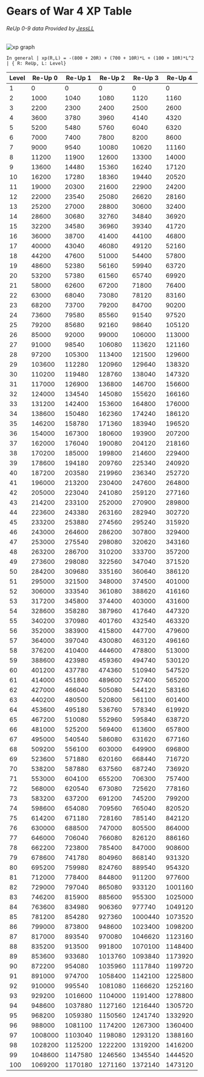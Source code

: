 # Gears of War 4 XP Table
###### ReUp 0-9 data Provided by [JessLL](https://gearsofwar.com/en-us/players/ii%20jessll%20ii)

![xp graph](https://github.com/TheanosLearning/Gears4XpLevels/raw/master/images/ReUpFit.png)

`In general | xp(R,L) = -(800 + 20R) + (700 + 10R)*L + (100 + 10R)*L^2 | { R: ReUp, L: Level}`

| Level | Re-Up 0 | Re-Up 1 | Re-Up 2 | Re-Up 3 | Re-Up 4 | Re-Up 5 | Re-Up 6 | Re-Up 7 | Re-Up 8 | Re-Up 9 | Re-Up 10 |
|-------|---------|---------|---------|---------|---------|---------|---------|---------|---------|---------|----------|
| 1     | 0       | 0       | 0       | 0       | 0       | 0       | 0       | 0       | 0       | 0       | 0        |
| 2     | 1000    | 1040    | 1080    | 1120    | 1160    | 1200    | 1240    | 1280    | 1320    | 1400    | 7200     |
| 3     | 2200    | 2300    | 2400    | 2500    | 2600    | 2700    | 2800    | 2900    | 3000    | 3200    | 16500    |
| 4     | 3600    | 3780    | 3960    | 4140    | 4320    | 4500    | 4680    | 4860    | 5040    | 5400    | 27900    |
| 5     | 5200    | 5480    | 5760    | 6040    | 6320    | 6600    | 6880    | 7160    | 7440    | 8000    | 41400    |
| 6     | 7000    | 7400    | 7800    | 8200    | 8600    | 9000    | 9400    | 9800    | 10200   | 11000   | 57000    |
| 7     | 9000    | 9540    | 10080   | 10620   | 11160   | 11700   | 12240   | 12780   | 13320   | 14400   | 74700    |
| 8     | 11200   | 11900   | 12600   | 13300   | 14000   | 14700   | 15400   | 16100   | 16800   | 18200   | 94500    |
| 9     | 13600   | 14480   | 15360   | 16240   | 17120   | 18000   | 18880   | 19760   | 20640   | 22400   | 116400   |
| 10    | 16200   | 17280   | 18360   | 19440   | 20520   | 21600   | 22680   | 23760   | 24840   | 27000   | 140400   |
| 11    | 19000   | 20300   | 21600   | 22900   | 24200   | 25500   | 26800   | 28100   | 29400   | 32000   | 166500   |
| 12    | 22000   | 23540   | 25080   | 26620   | 28160   | 29700   | 31240   | 32780   | 34320   | 37400   | 194700   |
| 13    | 25200   | 27000   | 28800   | 30600   | 32400   | 34200   | 36000   | 37800   | 39600   | 43200   | 225000   |
| 14    | 28600   | 30680   | 32760   | 34840   | 36920   | 39000   | 41080   | 43160   | 45240   | 49400   | 257400   |
| 15    | 32200   | 34580   | 36960   | 39340   | 41720   | 44100   | 46480   | 48860   | 51240   | 56000   | 291900   |
| 16    | 36000   | 38700   | 41400   | 44100   | 46800   | 49500   | 52200   | 54900   | 57600   | 63000   | 328500   |
| 17    | 40000   | 43040   | 46080   | 49120   | 52160   | 55200   | 58240   | 61280   | 64320   | 70400   | 367200   |
| 18    | 44200   | 47600   | 51000   | 54400   | 57800   | 61200   | 64600   | 68000   | 71400   | 78200   | 408000   |
| 19    | 48600   | 52380   | 56160   | 59940   | 63720   | 67500   | 71280   | 75060   | 78840   | 86400   | 450900   |
| 20    | 53200   | 57380   | 61560   | 65740   | 69920   | 74100   | 78280   | 82460   | 86640   | 95000   | 495900   |
| 21    | 58000   | 62600   | 67200   | 71800   | 76400   | 81000   | 85600   | 90200   | 94800   | 104000  | 543000   |
| 22    | 63000   | 68040   | 73080   | 78120   | 83160   | 88200   | 93240   | 98280   | 103320  | 113400  | 592200   |
| 23    | 68200   | 73700   | 79200   | 84700   | 90200   | 95700   | 101200  | 106700  | 112200  | 123200  | 643500   |
| 24    | 73600   | 79580   | 85560   | 91540   | 97520   | 103500  | 109480  | 115460  | 121440  | 133400  | 696900   |
| 25    | 79200   | 85680   | 92160   | 98640   | 105120  | 111600  | 118080  | 124560  | 131040  | 144000  | 752400   |
| 26    | 85000   | 92000   | 99000   | 106000  | 113000  | 120000  | 127000  | 134000  | 141000  | 155000  | 810000   |
| 27    | 91000   | 98540   | 106080  | 113620  | 121160  | 128700  | 136240  | 143780  | 151320  | 166400  | 869700   |
| 28    | 97200   | 105300  | 113400  | 121500  | 129600  | 137700  | 145800  | 153900  | 162000  | 178200  | 931500   |
| 29    | 103600  | 112280  | 120960  | 129640  | 138320  | 147000  | 155680  | 164360  | 173040  | 190400  | 995400   |
| 30    | 110200  | 119480  | 128760  | 138040  | 147320  | 156600  | 165880  | 175160  | 184440  | 203000  | 1061400  |
| 31    | 117000  | 126900  | 136800  | 146700  | 156600  | 166500  | 176400  | 186300  | 196200  | 216000  | 1129500  |
| 32    | 124000  | 134540  | 145080  | 155620  | 166160  | 176700  | 187240  | 197780  | 208320  | 229400  | 1199700  |
| 33    | 131200  | 142400  | 153600  | 164800  | 176000  | 187200  | 198400  | 209600  | 220800  | 243200  | 1272000  |
| 34    | 138600  | 150480  | 162360  | 174240  | 186120  | 198000  | 209880  | 221760  | 233640  | 257400  | 1346400  |
| 35    | 146200  | 158780  | 171360  | 183940  | 196520  | 209100  | 221680  | 234260  | 246840  | 272000  | 1422900  |
| 36    | 154000  | 167300  | 180600  | 193900  | 207200  | 220500  | 233800  | 247100  | 260400  | 287000  | 1501500  |
| 37    | 162000  | 176040  | 190080  | 204120  | 218160  | 232200  | 246240  | 260280  | 274320  | 302400  | 1582200  |
| 38    | 170200  | 185000  | 199800  | 214600  | 229400  | 244200  | 259000  | 273800  | 288600  | 318200  | 1665000  |
| 39    | 178600  | 194180  | 209760  | 225340  | 240920  | 256500  | 272080  | 287660  | 303240  | 334400  | 1749900  |
| 40    | 187200  | 203580  | 219960  | 236340  | 252720  | 269100  | 285480  | 301860  | 318240  | 351000  | 1836900  |
| 41    | 196000  | 213200  | 230400  | 247600  | 264800  | 282000  | 299200  | 316400  | 333600  | 368000  | 1926000  |
| 42    | 205000  | 223040  | 241080  | 259120  | 277160  | 295200  | 313240  | 331280  | 349320  | 385400  | 2017200  |
| 43    | 214200  | 233100  | 252000  | 270900  | 289800  | 308700  | 327600  | 346500  | 365400  | 403200  | 2110500  |
| 44    | 223600  | 243380  | 263160  | 282940  | 302720  | 322500  | 342280  | 362060  | 381840  | 421400  | 2205900  |
| 45    | 233200  | 253880  | 274560  | 295240  | 315920  | 336600  | 357280  | 377960  | 398640  | 440000  | 2303400  |
| 46    | 243000  | 264600  | 286200  | 307800  | 329400  | 351000  | 372600  | 394200  | 415800  | 459000  | 2403000  |
| 47    | 253000  | 275540  | 298080  | 320620  | 343160  | 365700  | 388240  | 410780  | 433320  | 478400  | 2504700  |
| 48    | 263200  | 286700  | 310200  | 333700  | 357200  | 380700  | 404200  | 427700  | 451200  | 498200  | 2608500  |
| 49    | 273600  | 298080  | 322560  | 347040  | 371520  | 396000  | 420480  | 444960  | 469440  | 518400  | 2714400  |
| 50    | 284200  | 309680  | 335160  | 360640  | 386120  | 411600  | 437080  | 462560  | 488040  | 539000  | 2822400  |
| 51    | 295000  | 321500  | 348000  | 374500  | 401000  | 427500  | 454000  | 480500  | 507000  | 560000  | 2932500  |
| 52    | 306000  | 333540  | 361080  | 388620  | 416160  | 443700  | 471240  | 498780  | 526320  | 581400  | 3044700  |
| 53    | 317200  | 345800  | 374400  | 403000  | 431600  | 460200  | 488800  | 517400  | 546000  | 603200  | 3159000  |
| 54    | 328600  | 358280  | 387960  | 417640  | 447320  | 477000  | 506680  | 536360  | 566040  | 625400  | 3275400  |
| 55    | 340200  | 370980  | 401760  | 432540  | 463320  | 494100  | 524880  | 555660  | 586440  | 648000  | 3393900  |
| 56    | 352000  | 383900  | 415800  | 447700  | 479600  | 511500  | 543400  | 575300  | 607200  | 671000  | 3514500  |
| 57    | 364000  | 397040  | 430080  | 463120  | 496160  | 529200  | 562240  | 595280  | 628320  | 694400  | 3637200  |
| 58    | 376200  | 410400  | 444600  | 478800  | 513000  | 547200  | 581400  | 615600  | 649800  | 718200  | 3762000  |
| 59    | 388600  | 423980  | 459360  | 494740  | 530120  | 565500  | 600880  | 636260  | 671640  | 742400  | 3888900  |
| 60    | 401200  | 437780  | 474360  | 510940  | 547520  | 584100  | 620680  | 657260  | 693840  | 767000  | 4017900  |
| 61    | 414000  | 451800  | 489600  | 527400  | 565200  | 603000  | 640800  | 678600  | 716400  | 792000  | 4149000  |
| 62    | 427000  | 466040  | 505080  | 544120  | 583160  | 622200  | 661240  | 700280  | 739320  | 817400  | 4282200  |
| 63    | 440200  | 480500  | 520800  | 561100  | 601400  | 641700  | 682000  | 722300  | 762600  | 843200  | 4417500  |
| 64    | 453600  | 495180  | 536760  | 578340  | 619920  | 661500  | 703080  | 744660  | 786240  | 869400  | 4554900  |
| 65    | 467200  | 510080  | 552960  | 595840  | 638720  | 681600  | 724480  | 767360  | 810240  | 896000  | 4694400  |
| 66    | 481000  | 525200  | 569400  | 613600  | 657800  | 702000  | 746200  | 790400  | 834600  | 923000  | 4836000  |
| 67    | 495000  | 540540  | 586080  | 631620  | 677160  | 722700  | 768240  | 813780  | 859320  | 950400  | 4979700  |
| 68    | 509200  | 556100  | 603000  | 649900  | 696800  | 743700  | 790600  | 837500  | 884400  | 978200  | 5125500  |
| 69    | 523600  | 571880  | 620160  | 668440  | 716720  | 765000  | 813280  | 861560  | 909840  | 1006400 | 5273400  |
| 70    | 538200  | 587880  | 637560  | 687240  | 736920  | 786600  | 836280  | 885960  | 935640  | 1035000 | 5423400  |
| 71    | 553000  | 604100  | 655200  | 706300  | 757400  | 808500  | 859600  | 910700  | 961800  | 1064000 | 5575500  |
| 72    | 568000  | 620540  | 673080  | 725620  | 778160  | 830700  | 883240  | 935780  | 988320  | 1093400 | 5729700  |
| 73    | 583200  | 637200  | 691200  | 745200  | 799200  | 853200  | 907200  | 961200  | 1015200 | 1123200 | 5886000  |
| 74    | 598600  | 654080  | 709560  | 765040  | 820520  | 876000  | 931480  | 986960  | 1042440 | 1153400 | 6044400  |
| 75    | 614200  | 671180  | 728160  | 785140  | 842120  | 899100  | 956080  | 1013060 | 1070040 | 1184000 | 6204900  |
| 76    | 630000  | 688500  | 747000  | 805500  | 864000  | 922500  | 981000  | 1039500 | 1098000 | 1215000 | 6367500  |
| 77    | 646000  | 706040  | 766080  | 826120  | 886160  | 946200  | 1006240 | 1066280 | 1126320 | 1246400 | 6532200  |
| 78    | 662200  | 723800  | 785400  | 847000  | 908600  | 970200  | 1031800 | 1093400 | 1155000 | 1278200 | 6699000  |
| 79    | 678600  | 741780  | 804960  | 868140  | 931320  | 994500  | 1057680 | 1120860 | 1184040 | 1310400 | 6867900  |
| 80    | 695200  | 759980  | 824760  | 889540  | 954320  | 1019100 | 1083880 | 1148660 | 1213440 | 1343000 | 7038900  |
| 81    | 712000  | 778400  | 844800  | 911200  | 977600  | 1044000 | 1110400 | 1176800 | 1243200 | 1376000 | 7212000  |
| 82    | 729000  | 797040  | 865080  | 933120  | 1001160 | 1069200 | 1137240 | 1205280 | 1273320 | 1409400 | 7387200  |
| 83    | 746200  | 815900  | 885600  | 955300  | 1025000 | 1094700 | 1164400 | 1234100 | 1303800 | 1443200 | 7564500  |
| 84    | 763600  | 834980  | 906360  | 977740  | 1049120 | 1120500 | 1191880 | 1263260 | 1334640 | 1477400 | 7743900  |
| 85    | 781200  | 854280  | 927360  | 1000440 | 1073520 | 1146600 | 1219680 | 1292760 | 1365840 | 1512000 | 7925400  |
| 86    | 799000  | 873800  | 948600  | 1023400 | 1098200 | 1173000 | 1247800 | 1322600 | 1397400 | 1547000 | 8109000  |
| 87    | 817000  | 893540  | 970080  | 1046620 | 1123160 | 1199700 | 1276240 | 1352780 | 1429320 | 1582400 | 8294700  |
| 88    | 835200  | 913500  | 991800  | 1070100 | 1148400 | 1226700 | 1305000 | 1383300 | 1461600 | 1618200 | 8482500  |
| 89    | 853600  | 933680  | 1013760 | 1093840 | 1173920 | 1254000 | 1334080 | 1414160 | 1494240 | 1654400 | 8672400  |
| 90    | 872200  | 954080  | 1035960 | 1117840 | 1199720 | 1281600 | 1363480 | 1445360 | 1527240 | 1691000 | 8864400  |
| 91    | 891000  | 974700  | 1058400 | 1142100 | 1225800 | 1309500 | 1393200 | 1476900 | 1560600 | 1728000 | 9058500  |
| 92    | 910000  | 995540  | 1081080 | 1166620 | 1252160 | 1337700 | 1423240 | 1508780 | 1594320 | 1765400 | 9254700  |
| 93    | 929200  | 1016600 | 1104000 | 1191400 | 1278800 | 1366200 | 1453600 | 1541000 | 1628400 | 1803200 | 9453000  |
| 94    | 948600  | 1037880 | 1127160 | 1216440 | 1305720 | 1395000 | 1484280 | 1573560 | 1662840 | 1841400 | 9653400  |
| 95    | 968200  | 1059380 | 1150560 | 1241740 | 1332920 | 1424100 | 1515280 | 1606460 | 1697640 | 1880000 | 9855900  |
| 96    | 988000  | 1081100 | 1174200 | 1267300 | 1360400 | 1453500 | 1546600 | 1639700 | 1732800 | 1919000 | 10060500 |
| 97    | 1008000 | 1103040 | 1198080 | 1293120 | 1388160 | 1483200 | 1578240 | 1673280 | 1768320 | 1958400 | 10267200 |
| 98    | 1028200 | 1125200 | 1222200 | 1319200 | 1416200 | 1513200 | 1610200 | 1707200 | 1804200 | 1998200 | 10476000 |
| 99    | 1048600 | 1147580 | 1246560 | 1345540 | 1444520 | 1543500 | 1642480 | 1741460 | 1840440 | 2038400 | 10686900 |
| 100   | 1069200 | 1170180 | 1271160 | 1372140 | 1473120 | 1574100 | 1675080 | 1776060 | 1877040 | 2079000 | 10899900 |
